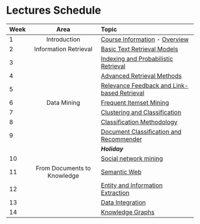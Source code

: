 # Lectures Schedule

| Week | Area                        | Topic                                            |
|:-----|:---------------------------:|:-------------------------------------------------|
| 1    | Introduction                | [Course Information][0] - [Overview][1]          |
| 2    | Information Retrieval       | [Basic Text Retrieval Models][2]                 |
| 3    |                             | [Indexing and Probabilistic Retrieval][3]        |
| 4    |                             | [Advanced Retrieval Methods][4]                  |
| 5    |                             | [Relevance Feedback and Link-based Retrieval][5] |
| 6    | Data Mining                 | [Frequent Itemset Mining][6]                     |
| 7    |                             | [Clustering and Classification][7]               |
| 8    |                             | [Classification Methodology][8]                  |
| 9    |                             | [Document Classification and Recommender][9]     |
|      |                             | ***Holiday***                                    |
| 10   |                             | [Social network mining][10]                      |
| 11   | From Documents to Knowledge | [Semantic Web][11]                               |
| 12   |                             | [Entity and Information Extraction][12]          |
| 13   |                             | [Data Integration][13]                           |
| 14   |                             | [Knowledge Graphs][14]                           |


[0]:slides/week%201%20-%20Course%20Information%202019.pdf
[1]:slides/week%201%20-%20Overview%20DIS.pdf
[2]:slides/week%202%20-%20Information%20Retrieval%20Basics.pdf
[3]:slides/week%203%20-%20Information%20Retrieval%20Indexing.pdf
[4]:slides/week%204%20-%20Advanced%20Retrieval%20Models.pdf
[5]:slides/week%205%20-%20Relevance%20Feedback%20and%20Link%20Based%20Ranking.pdf
[6]:slides/week%206%20-%20Frequent%20Itemsets.pdf
[7]:slides/week%207%20-%20Clustering.pdf
[8]:slides/week%208%20-%20Classification.pdf
[9]:slides/week%209%20-%20Classification%20Pipeline.pdf
[10]:slides/week%2010%20-%20Applied%20Classification.pdf
[11]:slides/week%2011%20-%20Semantic%20Web.pdf
[12]:slides/week%2012%20-%20Information%20Extraction.pdf
[13]:slides/week%2013%20-%20Graph%20Databases.pdf
[14]:slides/week%2013%20-%20Graph%20Databases.pdf
